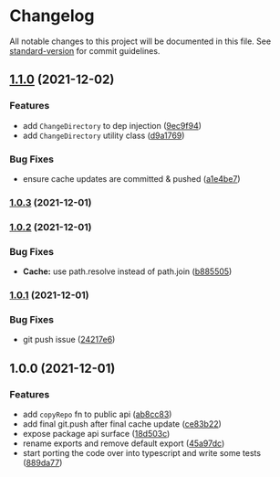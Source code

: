 # Changelog

All notable changes to this project will be documented in this file. See [standard-version](https://github.com/conventional-changelog/standard-version) for commit guidelines.

## [1.1.0](https://github.com/crcarrick/commitmnt/compare/v1.0.3...v1.1.0) (2021-12-02)


### Features

* add `ChangeDirectory` to dep injection ([9ec9f94](https://github.com/crcarrick/commitmnt/commit/9ec9f947458f65854af9d141958285d63ff6c69b))
* add `ChangeDirectory` utility class ([d9a1769](https://github.com/crcarrick/commitmnt/commit/d9a1769ed71de9cd483d188bf6d4e75a3784a7ab))


### Bug Fixes

* ensure cache updates are committed & pushed ([a1e4be7](https://github.com/crcarrick/commitmnt/commit/a1e4be7f4b6e4a04b2805391a0c6c94d81fab22c))

### [1.0.3](https://github.com/crcarrick/commitmnt/compare/v1.0.2...v1.0.3) (2021-12-01)

### [1.0.2](https://github.com/crcarrick/commitmnt/compare/v1.0.1...v1.0.2) (2021-12-01)


### Bug Fixes

* **Cache:** use path.resolve instead of path.join ([b885505](https://github.com/crcarrick/commitmnt/commit/b885505e20065c25b3de1cdf2c6c92833d64475f))

### [1.0.1](https://github.com/crcarrick/commitmnt/compare/v1.0.0...v1.0.1) (2021-12-01)


### Bug Fixes

* git push issue ([24217e6](https://github.com/crcarrick/commitmnt/commit/24217e67edf5a2e008406e0680714e8dbd0aac24))

## 1.0.0 (2021-12-01)


### Features

* add `copyRepo` fn to public api ([ab8cc83](https://github.com/crcarrick/commitmnt/commit/ab8cc83b78bdfabc9f96f5aa1e47bcf702821668))
* add final git.push after final cache update ([ce83b22](https://github.com/crcarrick/commitmnt/commit/ce83b22dd9816e5988213234ffe9d9f7b8422ec5))
* expose package api surface ([18d503c](https://github.com/crcarrick/commitmnt/commit/18d503cef7776f921c6e5b2961454c0010b59c2f))
* rename exports and remove default export ([45a97dc](https://github.com/crcarrick/commitmnt/commit/45a97dcfa56cae2385521485a677315380252eb7))
* start porting the code over into typescript and write some tests ([889da77](https://github.com/crcarrick/commitmnt/commit/889da77a22e87efa511b1a5e584672be77cee145))
